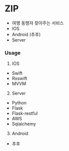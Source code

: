 # ZIP

- 여행 동행자 찾아주는 서비스
- IOS
- Android (추후)
- Server 



### Usage
1. IOS
- Swift
- Rxswift
- MVVM

2. Server
- Python
- Flask
- Flask-restful
- AWS
- Sqlalchemy

3. Android 
- 추후 


